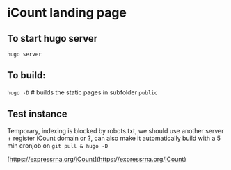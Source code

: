 # iCount landing page

## To start hugo server

`hugo server`

## To build:

`hugo -D` # builds the static pages in subfolder `public`

## Test instance

Temporary, indexing is blocked by robots.txt, we should use another server + register iCount domain or ?, can also make it automatically build with a 5 min cronjob on `git pull & hugo -D`

[https://expressrna.org/iCount](https://expressrna.org/iCount) 
